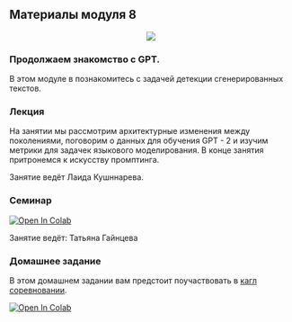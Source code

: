 ## Материалы модуля 8

<div align="center">
  <img src="../images/dls.png">
</div>

### Продолжаем знакомство с GPT.

В этом модуле в познакомитесь с задачей детекции сгенерированных текстов.

### Лекция

На занятии мы рассмотрим архитектурные изменения между поколениями, поговорим о данных для обучения GPT - 2 и изучим метрики для задачек языкового моделирования. В конце занятия притронемся к искусству промптинга.

Занятие ведёт Лаида Кушннарева.


### Семинар
[![Open In Colab](https://colab.research.google.com/assets/colab-badge.svg)](https://colab.research.google.com/github/DeepLearningSchool/part_2_nlp/blob/main/week_10_generated_text_detection/Practice/Copy_of_ATD_seminar_COLING.ipynb)




Занятие ведёт: Татьяна Гайнцева


### Домашнее задание

В этом домашнем задании вам предстоит поучаствовать в [кагл соревновании](https://www.kaggle.com/competitions/you-are-bot). 

[![Open In Colab](https://colab.research.google.com/assets/colab-badge.svg)](https://colab.research.google.com/github/DeepLearningSchool/part_2_nlp/blob/main/week_08_chatgpt_instruction_tuning_RAG/Homework/hf_rag.ipynb)